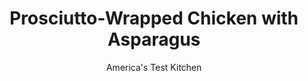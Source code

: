 ---
layout: ../../layouts/MarkdownPostLayout.astro
title: Prosciutto-Wrapped Chicken with Asparagus
author: America's Test Kitchen
pubDate: 2023-03-15
description: "Wrapping the chicken in salty, ­flavor-packed prosciutto seasons the poultry and protects the surface from drying out."
image_url: https://res.cloudinary.com/hksqkdlah/image/upload/ar_1:1,c_fill,dpr_2.0,f_auto,fl_lossy.progressive.strip_profile,g_faces:auto,q_auto:low,w_344/31082_sfs-prosciutto-wrapped-chicken-with-asparagus-3
tags: ["Main Courses","Chicken","Weeknight"]
calories: 1955
protein: 58
carbohydrates: 12
fats: 
fiber: 5
ingredients: ["4 (6-ounce), boneless, skinless chicken breasts, trimmed and pounded to 1/2-inch thickness",", Salt and pepper","8 thin slices, prosciutto (4 ounces)","2 tablespoons, extra-virgin olive oil","4 ounces, fontina cheese, cut into 4 slices","2 pounds, asparagus, trimmed","2 , shallots, halved and sliced thin"]
serves: 4
time: "30 minutes"
instructions: ["Adjust oven rack to middle position and heat oven to 350 degrees. Line rimmed baking sheet with parchment paper. Pat chicken dry with paper towels and season with pepper. Wrap each breast with 2 slices prosciutto.","Heat 1 tablespoon oil in 12-inch nonstick skillet over medium-high heat until just smoking. Cook chicken until prosciutto is lightly browned, about 2 minutes per side. Transfer to prepared sheet and top each breast with 1 slice fontina. Bake until chicken registers 160 degrees, about 12 minutes.","Meanwhile, heat remaining 1 tablespoon oil in now-empty skillet over medium-high heat until shimmering. Add asparagus and cook until just tender and spotty brown, about 4 minutes. Add shallots, 1/4 teaspoon salt, and 1/8 teaspoon pepper and cook until shallots are lightly browned, about 2 minutes. Serve."]
nutrition: ["1257 mg Potassium","679 mg Phosphorus","233 mg Calcium","6 mg Iron","95 mg Magnesium","1108 mg Sodium","4 mg Zinc","22 g Fat","19 mg Niacin (B3)","9 g Monounsaturated","2 g Polyunsaturated","13 mg Vitamin C","176 mg Cholesterol","8 g Saturated","5 g Fiber","141 µg Folate (food)","5 g Sugars","101 µg Vitamin K","375 g Water","12 g Carbs","141 µg Folate equivalent (total)","58 g Protein","4 mg Vitamin E","1 µg Vitamin B12","1 mg Vitamin B6","172 µg Vitamin A","488 kcal Energy","1955 calories"]
notes: "Pound only the thick end of each chicken breast to match the thickness of the thinner end."
---